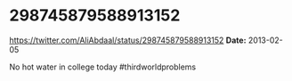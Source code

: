 # 298745879588913152
https://twitter.com/AliAbdaal/status/298745879588913152
**Date:** 2013-02-05

No hot water in college today #thirdworldproblems
